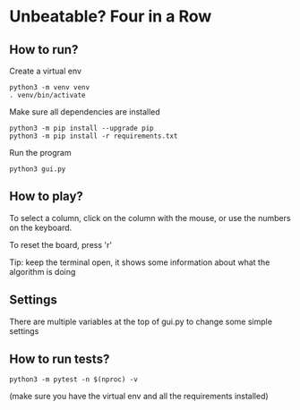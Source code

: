 # Unbeatable? Four in a Row

## How to run?
Create a virtual env

```shell
python3 -m venv venv
. venv/bin/activate
```

Make sure all dependencies are installed

```shell
python3 -m pip install --upgrade pip
python3 -m pip install -r requirements.txt
```

Run the program

```shell
python3 gui.py
```

## How to play?
To select a column, click on the column with the mouse, or use the numbers on
the keyboard.

To reset the board, press 'r'

Tip: keep the terminal open, it shows some information about what the 
algorithm is doing


## Settings
There are multiple variables at the top of gui.py to change some simple settings

## How to run tests?
```shell
python3 -m pytest -n $(nproc) -v
```

(make sure you have the virtual env and all the requirements installed)
